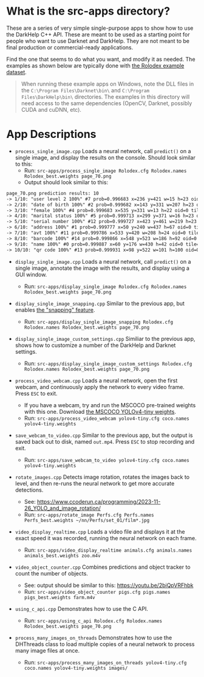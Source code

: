 # What is the src-apps directory?

These are a series of very simple single-purpose apps to show how to use the DarkHelp C++ API.  These are meant to be used as a starting point for people who want to use Darknet and DarkHelp.  They are not meant to be final production or commercial-ready applications.

Find the one that seems to do what you want, and modify it as needed.  The examples as shown below are typically done with [the Rolodex example dataset](https://www.ccoderun.ca/programming/2023-11-06_Rolodex/).

> When running these example apps on Windows, note the DLL files in the `C:\Program Files\Darknet\bin\` and `C:\Program Files\DarkHelp\bin\` directories.  The examples in this directory will need access to the same dependencies (OpenCV, Darknet, possibly CUDA and cuDNN, etc).

# App Descriptions

* `process_single_image.cpp`  Loads a neural network, call `predict()` on a single image, and display the results on the console.  Should look similar to this:
	* Run:  `src-apps/process_single_image Rolodex.cfg Rolodex.names Rolodex_best.weights page_70.png`
	* Output should look similar to this:
```txt
page_70.png prediction results: 10
-> 1/10: "user level 2 100%" #7 prob=0.996683 x=236 y=421 w=15 h=23 oid=0 tile=0 entries=1
-> 2/10: "date of birth 100%" #2 prob=0.999682 x=143 y=331 w=207 h=23 oid=0 tile=0 entries=1
-> 3/10: "female 100%" #4 prob=0.999683 x=535 y=331 w=13 h=22 oid=0 tile=0 entries=1
-> 4/10: "marital status 100%" #5 prob=0.999713 x=299 y=371 w=16 h=23 oid=0 tile=0 entries=1
-> 5/10: "serial number 100%" #12 prob=0.999727 x=423 y=461 w=219 h=23 oid=0 tile=0 entries=1
-> 6/10: "address 100%" #1 prob=0.999777 x=50 y=240 w=437 h=67 oid=0 tile=0 entries=1
-> 7/10: "avt 100%" #11 prob=0.999786 x=533 y=420 w=208 h=24 oid=0 tile=0 entries=1
-> 8/10: "barcode 100%" #14 prob=0.999866 x=548 y=523 w=186 h=92 oid=0 tile=0 entries=1
-> 9/10: "name 100%" #0 prob=0.999887 x=60 y=176 w=430 h=42 oid=0 tile=0 entries=1
-> 10/10: "qr code 100%" #13 prob=0.999931 x=98 y=522 w=101 h=100 oid=0 tile=0 entries=1
```

* `display_single_image.cpp`  Loads a neural network, call `predict()` on a single image, annotate the image with the results, and display using a GUI window.
	* Run:  `src-apps/display_single_image Rolodex.cfg Rolodex.names Rolodex_best.weights page_70.png`

* `display_single_image_snapping.cpp`  Similar to the previous app, but enables [the "snapping" feature](https://www.ccoderun.ca/darkhelp/api/classDarkHelp_1_1Config.html#af5a408e8347469584373338271007ede).
	* Run:   `src-apps/display_single_image_snapping Rolodex.cfg Rolodex.names Rolodex_best.weights page_70.png`

* `display_single_image_custom_settings.cpp`  Similiar to the previous app, shows how to customize a number of the DarkHelp and Darknet settings.
	* Run:  `src-apps/display_single_image_custom_settings Rolodex.cfg Rolodex.names Rolodex_best.weights page_70.png`

* `process_video_webcam.cpp`  Loads a neural network, open the first webcam, and continuously apply the network to every video frame.  Press `ESC` to exit.
	* If you have a webcam, try and run the MSCOCO pre-trained weights with this one.  Download [the MSCOCO YOLOv4-tiny weights](https://github.com/hank-ai/darknet#mscoco-pre-trained-weights).
	* Run:  `src-apps/process_video_webcam yolov4-tiny.cfg coco.names yolov4-tiny.weights`

* `save_webcam_to_video.cpp` Similar to the previous app, but the output is saved back out to disk, named `out.mp4`.  Press `ESC` to stop recording and exit.
	* Run:  `src-apps/save_webcam_to_video yolov4-tiny.cfg coco.names yolov4-tiny.weights`

* `rotate_images.cpp` Detects image rotation, rotates the images back to level, and then re-runs the neural network to get more accurate detections.
	* See:  <https://www.ccoderun.ca/programming/2023-11-26_YOLO_and_image_rotation/>
	* Run:  `src-apps/rotate_image Perfs.cfg Perfs.names Perfs_best.weights ~/nn/Perfs/set_01/film*.jpg`

* `video_display_realtime.cpp` Loads a video file and displays it at the exact speed it was recorded, running the neural network on each frame.
	* Run:  `src-apps/video_display_realtime animals.cfg animals.names animals_best.weights zoo.m4v`

* `video_object_counter.cpp` Combines predictions and object tracker to count the number of objects.
	* See:  output should be similar to this:  <https://youtu.be/2biQpVRFhbk>
	* Run:  `src-apps/video_object_counter pigs.cfg pigs.names pigs_best.weights farm.m4v`

* `using_c_api.cpp` Demonstrates how to use the C API.
	* Run:  `src-apps/using_c_api Rolodex.cfg Rolodex.names Rolodex_best.weights page_70.png`

* `process_many_images_on_threads` Demonstrates how to use the DHThreads class to load multiple copies of a neural network to process many image files at once.
	* Run:  `src-apps/process_many_images_on_threads yolov4-tiny.cfg coco.names yolov4-tiny.weights images/`

